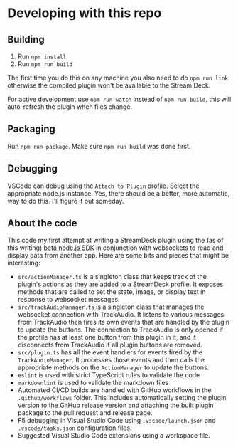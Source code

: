 # Developing with this repo

## Building

1. Run `npm install`
2. Run `npm run build`

The first time you do this on any machine you also need to do `npm run link` otherwise the compiled plugin won't be available to the Stream Deck.

For active development use `npm run watch` instead of `npm run build`, this will auto-refresh the plugin when files change.

## Packaging

Run `npm run package`. Make sure `npm run build` was done first.

## Debugging

VSCode can debug using the `Attach to Plugin` profile. Select the appropriate node.js instance. Yes, there should be a better, more automatic,
way to do this. I'll figure it out someday.

## About the code

This code my first attempt at writing a StreamDeck plugin using the (as of this writing) [beta node.js SDK](https://github.com/elgatosf/streamdeck)
in conjunction with websockets to read and display data from another app. Here are some bits and pieces that might be interesting:

* `src/actionManager.ts` is a singleton class that keeps track of the plugin's actions as they are added to a StreamDeck profile. It exposes methods that are called to set the state, image, or display text in response to websocket messages.
* `src/trackAudioManager.ts` is a singleton class that manages the websocket connection with TrackAudio. It listens to various messages from TrackAudio then fires its own events that are handled by the plugin to update the buttons. The connection to TrackAudio is only opened if the profile has at least one button from this plugin in it, and it disconnects from TrackAudio if all plugin buttons are removed.
* `src/plugin.ts` has all the event handlers for events fired by the `TrackAudioManager`. It processes those events and then calls the appropriate methods on the `ActionManager` to update the buttons.
* `eslint` is used with strict TypeScript rules to validate the code
* `markdownlint` is used to validate the markdown files
* Automated CI/CD builds are handled with GitHub workflows in the `.github/workflows` folder. This includes automatically setting the plugin version to the GitHub release version and attaching the built plugin package to the pull request and release page.
* F5 debugging in Visual Studio Code using `.vscode/launch.json` and `.vscode/tasks.json` configuration files.
* Suggested Visual Studio Code extensions using a workspace file.
